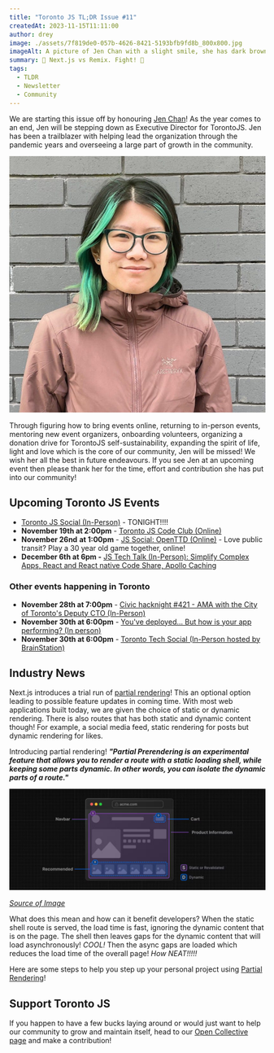 ```yaml
---
title: "Toronto JS TL;DR Issue #11"
createdAt: 2023-11-15T11:11:00
author: drey
image: ./assets/7f819de0-057b-4626-8421-5193bfb9fd8b_800x800.jpg
imageAlt: A picture of Jen Chan with a slight smile, she has dark brown hair with green accents and is wearing a coral winter coat. Behind her is a brick wall.
summary: 🎃 Next.js vs Remix. Fight! 🎃
tags:
  - TLDR
  - Newsletter
  - Community
---
```

We are starting this issue off by honouring [Jen Chan](https://www.jenchan.biz/)! As the year comes to an end, Jen will be stepping down as Executive Director for TorontoJS. Jen has been a trailblazer with helping lead the organization through the pandemic years and overseeing a large part of growth in the community.

![A picture of Jen Chan with a slight smile, she has dark brown hair with green accents and is wearing a coral winter coat. Behind her is a brick wall.](./assets/7f819de0-057b-4626-8421-5193bfb9fd8b_800x800.jpg)

Through figuring how to bring events online, returning to in-person events, mentoring new event organizers, onboarding volunteers, organizing a donation drive for TorontoJS self-sustainability, expanding the spirit of life, light and love which is the core of our community, Jen will be missed! We wish her all the best in future endeavours. If you see Jen at an upcoming event then please thank her for the time, effort and contribution she has put into our community!

## Upcoming Toronto JS Events

- [Toronto JS Social (In-Person)](https://guild.host/events/toronto-js-social-in-27ewzx) - TONIGHT!!!!
- **November 19th at 2:00pm** - [Toronto JS Code Club (Online)](https://guild.host/events/code-club-online-november-czcet9)
- **November 26nd** **at 1:00pm** - [JS Social: OpenTTD (Online)](https://guild.host/events/js-social-openttd-online-a76bbz) - Love public transit? Play a 30 year old game together, online!
- **December 6th at 6pm -** [JS Tech Talk (In-Person): Simplify Complex Apps, React and React native Code Share, Apollo Caching](https://guild.host/events/js-tech-talk-inperson-wku7de)

### Other events happening in Toronto

- **November 28th at 7:00pm** - [Civic hacknight #421 - AMA with the City of Toronto's Deputy CTO (In-Person)](https://www.meetup.com/civic-tech-toronto/events/297055772/rsvp/)
- **November 30th at 6:00pm** - [You've deployed... But how is your app performing? (In person)](https://www.meetup.com/techtank-to/events/297145894/)
- **November 30th at 6:00pm** - [Toronto Tech Social (In-Person hosted by BrainStation)](https://www.meetup.com/brainstation-toronto-tech-skills-and-careers/events/296080107/)

## Industry News

Next.js introduces a trial run of [partial rendering](https://nextjs.org/learn/dashboard-app/partial-prerendering)! This an optional option leading to possible feature updates in coming time. With most web applications built today, we are given the choice of static or dynamic rendering. There is also routes that has both static and dynamic content though! For example, a social media feed, static rendering for posts but dynamic rendering for likes.

Introducing partial rendering! _**"Partial Prerendering is an experimental feature that allows you to render a route with a static loading shell, while keeping some parts dynamic. In other words, you can isolate the dynamic parts of a route."**_

![](./assets/0a3e0b79-d6b9-475c-99e8-e5ce1f898d39.jpg)

_[Source of Image](https://nextjs.org/learn/dashboard-app/partial-prerendering)_

What does this mean and how can it benefit developers? When the static shell route is served, the load time is fast, ignoring the dynamic content that is on the page. The shell then leaves gaps for the dynamic content that will load asynchronously! _COOL!_ Then the async gaps are loaded which reduces the load time of the overall page! _How NEAT!!!!!_

Here are some steps to help you step up your personal project using [Partial Rendering](https://nextjs.org/docs/app/api-reference/next-config-js/partial-prerendering)!

## Support Toronto JS

If you happen to have a few bucks laying around or would just want to help our community to grow and maintain itself, head to our [Open Collective page](https://opencollective.com/torontojs) and make a contribution!
